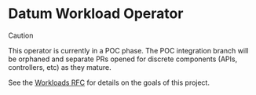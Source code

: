# Datum Workload Operator

> [!CAUTION]
> This operator is currently in a POC phase. The POC integration branch will
> be orphaned and separate PRs opened for discrete components (APIs, controllers,
> etc) as they mature.

See the [Workloads RFC](./docs/compute/development/rfcs/workloads/README.md) for
details on the goals of this project.
